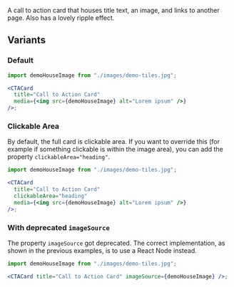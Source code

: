 A call to action card that houses title text, an image, and links to another page. Also has a lovely ripple effect.

## Variants

### Default

```jsx
import demoHouseImage from "./images/demo-tiles.jpg";

<CTACard
  title="Call to Action Card"
  media={<img src={demoHouseImage} alt="Lorem ipsum" />}
/>;
```

### Clickable Area

By default, the full card is clickable area. If you want to override this (for example if something clickable is within the image area), you can add the property `clickableArea="heading"`.

```jsx
import demoHouseImage from "./images/demo-tiles.jpg";

<CTACard
  title="Call to Action Card"
  clickableArea="heading"
  media={<img src={demoHouseImage} alt="Lorem ipsum" />}
/>;
```

### With deprecated `imageSource`

The property `imageSource` got deprecated. The correct implementation, as shown in the previous examples, is to use a React Node instead.

```jsx
import demoHouseImage from "./images/demo-tiles.jpg";

<CTACard title="Call to Action Card" imageSource={demoHouseImage} />;
```
